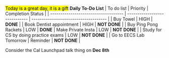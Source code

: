 <mark class="blue">Today is a great day, it is a gift</mark>
**Daily To-Do List**
| To do list                           | Priority                      | Completion Status                     |
| ------------------------------------ | ----------------------------- | ------------------------------------- |
| Buy Towel                            | <span class='red'>HIGH</span> | <span class="green">**DONE**</span> |
| Book Dentist appointment             | <span class='red'>HIGH</span> | <span class="red">**NOT DONE**</span> |
| Buy Ping Pong Rackets                | LOW                           | <span class="green">**DONE**</span>
| Make Private Insta                   | LOW                           | <span class="red">**NOT DONE**</span> |
| Study for CS by doing practice exams | LOW                           | <span class="red">**NOT DONE**</span> |
| Go to EECS Lab Tomorrow              | Reminder                      | <span class="red">**NOT DONE**</span>                                      |

Consider the Cal Launchpad talk thing on **Dec 8th**

